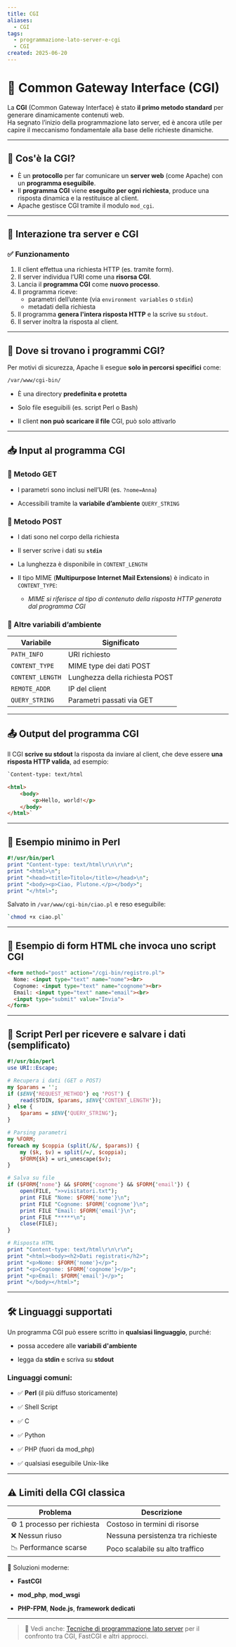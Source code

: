 ```yaml
---
title: CGI
aliases:
  - CGI
tags:
  - programmazione-lato-server-e-cgi
  - CGI
created: 2025-06-20
---
```

# 🧬 Common Gateway Interface (CGI)

La **CGI** (Common Gateway Interface) è stato **il primo metodo standard** per generare dinamicamente contenuti web.  
Ha segnato l’inizio della programmazione lato server, ed è ancora utile per capire il meccanismo fondamentale alla base delle richieste dinamiche.

---

## 📜 Cos'è la CGI?

- È un **protocollo** per far comunicare un **server web** (come Apache) con un **programma eseguibile**.
- Il **programma CGI** viene **eseguito per ogni richiesta**, produce una risposta dinamica e la restituisce al client.
- Apache gestisce CGI tramite il modulo `mod_cgi`.

---

## 🔗 Interazione tra server e CGI

### ✅ Funzionamento
1. Il client effettua una richiesta HTTP (es. tramite form).
2. Il server individua l’URI come una **risorsa CGI**.
3. Lancia il **programma CGI** come **nuovo processo**.
4. Il programma riceve:
	- parametri dell’utente (via `environment variables` o `stdin`)
	- metadati della richiesta
5. Il programma **genera l'intera risposta HTTP** e la scrive su `stdout`.
6. Il server inoltra la risposta al client.

---

## 📂 Dove si trovano i programmi CGI?

Per motivi di sicurezza, Apache li esegue **solo in percorsi specifici** come:

```bash
/var/www/cgi-bin/
```

- È una directory **predefinita e protetta**
    
- Solo file eseguibili (es. script Perl o Bash)
    
- Il client **non può scaricare il file** CGI, può solo attivarlo

---

## 📥 Input al programma CGI

### 🔸 Metodo GET

- I parametri sono inclusi nell’URI (es. `?nome=Anna`)
    
- Accessibili tramite la **variabile d’ambiente** `QUERY_STRING`


### 🔸 Metodo POST

- I dati sono nel corpo della richiesta
    
- Il server scrive i dati su **`stdin`**
    
- La lunghezza è disponibile in `CONTENT_LENGTH`
    
- Il tipo MIME (**Multipurpose Internet Mail Extensions**) è indicato in `CONTENT_TYPE`:
	- _MIME si riferisce al tipo di contenuto della risposta HTTP generata dal programma CGI_


### 🧪 Altre variabili d’ambiente

| Variabile        | Significato                    |
| ---------------- | ------------------------------ |
| `PATH_INFO`      | URI richiesto                  |
| `CONTENT_TYPE`   | MIME type dei dati POST        |
| `CONTENT_LENGTH` | Lunghezza della richiesta POST |
| `REMOTE_ADDR`    | IP del client                  |
| `QUERY_STRING`   | Parametri passati via GET      |

---

## 📤 Output del programma CGI

Il CGI **scrive su stdout** la risposta da inviare al client, che deve essere **una risposta HTTP valida**, ad esempio:

```html
`Content-type: text/html

<html>
	<body>
		<p>Hello, world!</p>
	</body>
</html>`
```

---

## 🧪 Esempio minimo in Perl

```perl
#!/usr/bin/perl
print "Content-type: text/html\r\n\r\n";
print "<html>\n";
print "<head><title>Titolo</title></head>\n";
print "<body><p>Ciao, Plutone.</p></body>";
print "</html>";
```

Salvato in `/var/www/cgi-bin/ciao.pl` e reso eseguibile:

```bash
`chmod +x ciao.pl`
```

---

## 📄 Esempio di form HTML che invoca uno script CGI

```html
<form method="post" action="/cgi-bin/registro.pl">
  Nome: <input type="text" name="nome"><br>
  Cognome: <input type="text" name="cognome"><br>
  Email: <input type="text" name="email"><br>
  <input type="submit" value="Invia">
</form>
```



---

## 🧰 Script Perl per ricevere e salvare i dati (semplificato)

```perl
#!/usr/bin/perl
use URI::Escape;

# Recupera i dati (GET o POST)
my $params = '';
if ($ENV{'REQUEST_METHOD'} eq 'POST') {
    read(STDIN, $params, $ENV{'CONTENT_LENGTH'});
} else {
    $params = $ENV{'QUERY_STRING'};
}

# Parsing parametri
my %FORM;
foreach my $coppia (split(/&/, $params)) {
    my ($k, $v) = split(/=/, $coppia);
    $FORM{$k} = uri_unescape($v);
}

# Salva su file
if ($FORM{'nome'} && $FORM{'cognome'} && $FORM{'email'}) {
    open(FILE, ">>visitatori.txt");
    print FILE "Nome: $FORM{'nome'}\n";
    print FILE "Cognome: $FORM{'cognome'}\n";
    print FILE "Email: $FORM{'email'}\n";
    print FILE "*****\n";
    close(FILE);
}

# Risposta HTML
print "Content-type: text/html\r\n\r\n";
print "<html><body><h2>Dati registrati</h2>";
print "<p>Nome: $FORM{'nome'}</p>";
print "<p>Cognome: $FORM{'cognome'}</p>";
print "<p>Email: $FORM{'email'}</p>";
print "</body></html>";

```

---

## 🛠️ Linguaggi supportati

Un programma CGI può essere scritto in **qualsiasi linguaggio**, purché:

- possa accedere alle **variabili d'ambiente**
    
- legga da **stdin** e scriva su **stdout**
    

### Linguaggi comuni:

- ✅ **Perl** (il più diffuso storicamente)
    
- ✅ Shell Script
    
- ✅ C
    
- ✅ Python
    
- ✅ PHP (fuori da mod_php)
    
- ✅ qualsiasi eseguibile Unix-like

---

## ⚠️ Limiti della CGI classica

|Problema|Descrizione|
|---|---|
|⚙️ 1 processo per richiesta|Costoso in termini di risorse|
|❌ Nessun riuso|Nessuna persistenza tra richieste|
|📉 Performance scarse|Poco scalabile su alto traffico|

🔁 Soluzioni moderne:

- **FastCGI**
    
- **mod_php**, **mod_wsgi**
    
- **PHP-FPM**, **Node.js**, **framework dedicati**

---

>📎 Vedi anche: [Tecniche di programmazione lato server](./tecniche.md) per il confronto tra CGI, FastCGI e altri approcci.